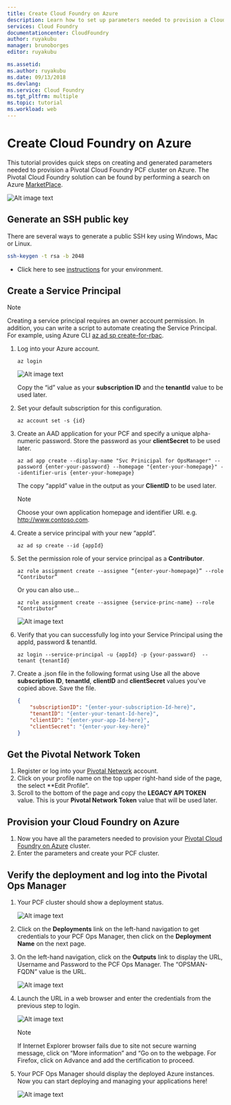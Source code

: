 ```yaml
---
title: Create Cloud Foundry on Azure
description: Learn how to set up parameters needed to provision a Cloud Foundry PCF cluster on Azure
services: Cloud Foundry
documentationcenter: CloudFoundry
author: ruyakubu
manager: brunoborges
editor: ruyakubu

ms.assetid:
ms.author: ruyakubu
ms.date: 09/13/2018
ms.devlang: 
ms.service: Cloud Foundry
ms.tgt_pltfrm: multiple
ms.topic: tutorial
ms.workload: web
---
```


# Create Cloud Foundry on Azure

This tutorial provides quick steps on creating and generated parameters needed to provision a Pivotal Cloud Foundry PCF cluster on Azure.  The Pivotal Cloud Foundry solution can be found by performing a search on Azure [MarketPlace](https://azuremarketplace.microsoft.com/marketplace/apps/pivotal.pivotal-cloud-foundry).

![Alt image text](media/deploy/pcf-marketplace.png "Search Pivotal Cloud Foundry in Azure")


## Generate an SSH public key

There are several ways to generate a public SSH key using Windows, Mac or Linux.

```Bash
ssh-keygen -t rsa -b 2048
```
- Click here to see [instructions]( https://docs.microsoft.com/azure/virtual-machines/linux/ssh-from-windows) for your environment.

## Create a Service Principal

> [!NOTE]
>
> Creating a service principal requires an owner account permission.  In addition, you can write a script to automate creating the Service Principal. For example, using Azure CLI [az ad sp create-for-rbac](https://docs.microsoft.com/cli/azure/ad/sp?view=azure-cli-latest).

1. Log into your Azure account.

    `az login`

    ![Alt image text](media/deploy/az-login-output.png "Azure CLI login")
 
    Copy the “id” value as your **subscription ID** and the **tenantId** value to be used later.

2. Set your default subscription for this configuration.

    `az account set -s {id}`

3. Create an AAD application for your PCF and specify a unique alpha-numeric password.  Store the password as your **clientSecret** to be used later.

    `az ad app create --display-name "Svc Prinicipal for OpsManager" --password {enter-your-password} --homepage "{enter-your-homepage}" --identifier-uris {enter-your-homepage}`

    The copy “appId” value in the output as your **ClientID** to be used later.

    > [!NOTE]
    >
    > Choose your own application homepage and identifier URI.  e.g. http://www.contoso.com.

4. Create a service principal with your new “appId”.

    `az ad sp create --id {appId}`

5. Set the permission role of your service principal as a **Contributor**.

    `az role assignment create --assignee “{enter-your-homepage}” --role “Contributor” `

    Or you can also use…

    `az role assignment create --assignee {service-princ-name} --role “Contributor” `

    ![Alt image text](media/deploy/svc-princ.png "Service Principal role assignment")

6. Verify that you can successfully log into your Service Principal using the appId, password & tenantId.

    `az login --service-principal -u {appId} -p {your-passward}  --tenant {tenantId}`

7. Create a .json file in the following format using Use all the above **subscription ID**, **tenantId**, **clientID** and **clientSecret** values you’ve copied above.  Save the file.

    ```json
    {
        "subscriptionID": "{enter-your-subscription-Id-here}",
        "tenantID": "{enter-your-tenant-Id-here}",
        "clientID": "{enter-your-app-Id-here}",
        "clientSecret": "{enter-your-key-here}"
    }
    ```

## Get the Pivotal Network Token

1. Register or log into your [Pivotal Network](https://network.pivotal.io) account.
2. Click on your profile name on the top upper right-hand side of the page, the select **Edit Profile”.
3. Scroll to the bottom of the page and copy the **LEGACY API TOKEN** value.  This is your **Pivotal Network Token** value that will be used later.

## Provision your Cloud Foundry on Azure

1. Now you have all the parameters needed to provision your [Pivotal Cloud Foundry on Azure](https://azuremarketplace.microsoft.com/marketplace/apps/pivotal.pivotal-cloud-foundry) cluster.
2. Enter the parameters and create your PCF cluster.

## Verify the deployment and log into the Pivotal Ops Manager

1. Your PCF cluster should show a deployment status.

    ![Alt image text](media/deploy/deployment.png "Azure deployment status")

2. Click on the **Deployments** link on the left-hand navigation to get credentials to your PCF Ops Manager, then click on the **Deployment Name** on the next page.
3. On the left-hand navigation, click on the **Outputs** link to display the URL, Username and Password to the PCF Ops Manager.  The “OPSMAN-FQDN” value is the URL.
 
    ![Alt image text](media/deploy/deploy-outputs.png "Cloud Foundry deployment output")
 
4. Launch the URL in a web browser and enter the credentials from the previous step to login.

    ![Alt image text](media/deploy/pivotal-login.png "Pivotal Login page")
         
    > [!NOTE]
    >
    > If Internet Explorer browser fails due to site not secure warning message, click on “More information” and “Go on to the webpage.  For Firefox, click on Advance and add the certification to proceed.

5. Your PCF Ops Manager should display the deployed Azure instances. Now you can start deploying and managing your applications here!
               
    ![Alt image text](media/deploy/ops-mgr.png "Deployed Azure imstance in Pivotal")
 
